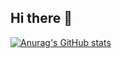 ## Hi there 👋


[![Anurag's GitHub stats](https://github-readme-stats.vercel.app/api?username=um0772)](https://github.com/anuraghazra/github-readme-stats)

<!--
**um0772/um0772** is a ✨ _special_ ✨ repository because its `README.md` (this file) appears on your GitHub profile.

Here are some ideas to get you started:

- 🔭 I’m currently working on ...
- 🌱 I’m currently learning ...
- 👯 I’m looking to collaborate on ...
- 🤔 I’m looking for help with ...
- 💬 Ask me about ...
- 📫 How to reach me: ...
- 😄 Pronouns: ...
- ⚡ Fun fact: ...
-->
